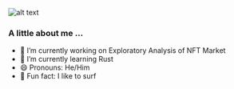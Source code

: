![alt text](https://raw.github.com/chrisnish4/chrisnish4/main/header.png?raw=true)

### A little about me ...

- 🔭 I’m currently working on Exploratory Analysis of NFT Market
- 🌱 I’m currently learning Rust
- 😄 Pronouns: He/Him
- :ocean: Fun fact: I like to surf 
<!--
**chrisnish4/chrisnish4** is a ✨ _special_ ✨ repository because its `README.md` (this file) appears on your GitHub profile.

Here are some ideas to get you started:

- 🔭 I’m currently working on Exploratory Analysis of NFT Market
- 🌱 I’m currently learning Rust
- 👯 I’m looking to collaborate on ...
- 🤔 I’m looking for help with ...
- 💬 Ask me about ...
- 📫 How to reach me: ...
- 😄 Pronouns: He/Him
- ⚡ Fun fact: ...
-->
